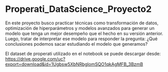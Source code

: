 # Properati_DataScience_Proyecto2

En este proyecto busco practicar técnicas como transformación de datos, optimización de hiperparámetros y modelos avanzados para generar un modelo que tenga un mejor desempeño que el hecho en su versión anterior. Luego, tratar de interpretar ese modelo para responder la pregunta: ¿Qué conclusiones podemos sacar estudiando el modelo que generamos?

El dataset de properati utilizado en el notebook se puede descargar desde:
<br>
<a>https://drive.google.com/uc?export=download&id=1Ugbsw5XbNRbglomSQO1qkAgMFB_3BzmB</a>
